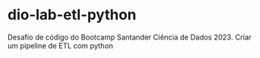 # dio-lab-etl-python
Desafio de código do Bootcamp Santander Ciência de Dados 2023. Criar um pipeline de ETL com python
